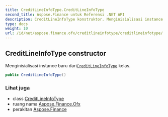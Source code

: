 ```yaml
---
title: CreditLineInfoType.CreditLineInfoType
second_title: Aspose.Finance untuk Referensi .NET API
description: CreditLineInfoType konstruktor. Menginisialisasi instance baru dariCreditLineInfoType kelas.
type: docs
weight: 10
url: /id/net/aspose.finance.ofx/creditlineinfotype/creditlineinfotype/
---
```

## CreditLineInfoType constructor

Menginisialisasi instance baru dari[`CreditLineInfoType`](../) kelas.

```csharp
public CreditLineInfoType()
```

### Lihat juga

* class [CreditLineInfoType](../)
* ruang nama [Aspose.Finance.Ofx](../../creditlineinfotype/)
* perakitan [Aspose.Finance](../../../)


